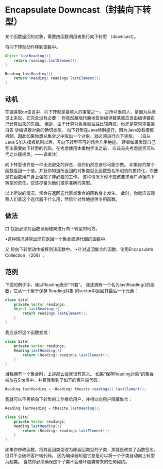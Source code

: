 # Encapsulate Downcast（封装向下转型）
某个函数返回的对象，需要由函数调⽤者执⾏向下转型 （downcast）。 


将向下转型动作移到函数中。
```java
Object lastReading(){
    return readings.lastElement();
}
```

```java
Reading lastReading(){
    return (Reading) readings.lastElement();
}
```


## 动机

在强类型oo语⾔中，向下转型是最烦⼈的事情之⼀。
之所以很烦⼈，是因为从感觉上来说，它完全没有必要：
你竟然越俎代庖地告诉编译器某些应该由编译器⾃⼰计算出来的东西。
但是，由于计算对象类型往往⽐较⿇烦，你还是常常需要亲⾃告 诉编译器对象的确切类型。
向下转型在Java特别盛⾏，因为Java没有模板机制，因此如果你想从集合之中取出⼀个对象，就必须进⾏向下转型。
（自从Java S加⼊模板机制以后，⾮向下转型不可的场合⼏乎绝迹。
  读者如果发现⾃⼰写出需要向下转型的代码，在考虑使⽤本重构⼿法之前，
   应该⾸先考虑是否可以代之以模板类。——译者注）

向下转型也许是⼀种⽆法避免的罪恶，但你仍然应该尽可能少做。
如果你的某个函数返回⼀个值，并且你知道所返回的对象类型⽐函数签名所昭告的更特化，你便是在函数⽤户⾝上强加了⾮必要的⼯作。
这种情况下你不应该要求⽤户承担向下转型的责任，应该尽量为他们提供准确的类型。

以上所说的情况，常会在返回迭代器或集合的函数⾝上发⽣。
此时，你就应该观察⼈们拿这个选代器⼲什么⽤，然后针对性地提供专⽤函数。


## 做法

⼝ 找出必须对函数调⽤结果进⾏向下转型的地⽅。

•这种情况通常出现在返回⼀个集合或选代器的函数中.

⼜ 将向下转型动作搬移到该函数中。 
•针对返回集合的函数，使⽤Encapsulate Collection （208）.

## 范例

下⾯的例⼦中，我以Reading表⽰“书籍”。
我还拥有⼀个名为lastReading()的函数，它从⼀个⽤于保存 Reading对象 的vector中返回其最后⼀个元素：
```java
class Site{
    private Vector readings;
    Object lastReading(){
        return readings.lastElement();
    }
}
```

我应该将这个函数变成：
```java
class Site{
    private Vector readings;
    Reading lastReading(){
        return (Reading) readings.lastElement();
    }
}
```

当我拥有⼀个集合时，上述那么做就很有意义。
如果“保存Reading对象”的集合被放在Site类中，并且我看到了如下的客户端代码：
```java
Reading lastReading = (Reading) thesite.readings().lastElement();
```

我就可以不再把向下转型的⼯作推给⽤户，并得以向⽤户隐藏集合：
```java
Reading lastReading = thesite.lastReading();
```

```java
class Site{
    private Vector readings;
    Reading lastReading(){
        return (Reading) readings.lastElement();
    }
}

```

如果你修改函数，将其返回类型改为原返回类型的⼦类，那就是改变了函数签名，但并不会破坏客户端代码，
因为编译器知道它总是可以将⼀个⼦类⾃动向上转型为超类。
当然你必须确保这个⼦类不会破坏超类带来的任何契约。